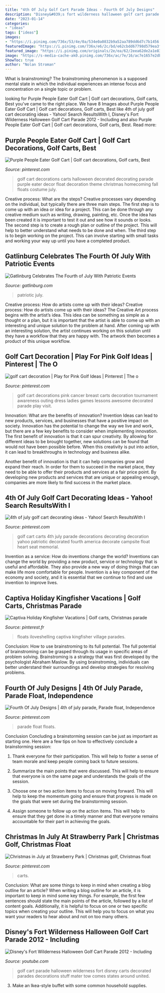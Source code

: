 ```yaml
---
title: "4th Of July Golf Cart Parade Ideas - Fourth Of July Designs"
description: "Disney&#039;s fort wilderness halloween golf cart parade 2012"
date: "2023-01-14"
categories:
- "ideas"
tags: ["ideas"]
images:
- "https://i.pinimg.com/736x/53/4e/0a/534e0a0832b9a52aa789dd6d7c7b1456.jpg"
featuredImage: "https://i.pinimg.com/736x/e6/2c/bd/e62cbdd67798d579ea3f03a70b5ae065.jpg"
featured_image: "https://i.pinimg.com/originals/2e/ea/62/2eea62de2a1e83fccb0421ebceabb578.jpg"
image: "https://s-media-cache-ak0.pinimg.com/736x/ac/7e/16/ac7e1657e2db80cea35203b61340e92d.jpg"
ShowToc: true
author: "Nolan Stroman"
---
```



What is brainstroming?
The brainstroming phenomenon is a supposed mental state in which the individual experiences an intense focus and concentration on a single topic or problem.

	

		
looking for Purple People Eater Golf Cart | Golf cart decorations, Golf carts, Best you've came to the right place. We have 8 Images about Purple People Eater Golf Cart | Golf cart decorations, Golf carts, Best like 4th of july golf cart decorating ideas - Yahoo! Search ResultsWith I, Disney&#039;s Fort Wilderness Halloween Golf Cart Parade 2012 - Including and also Purple People Eater Golf Cart | Golf cart decorations, Golf carts, Best. Read more:
		
    
## Purple People Eater Golf Cart | Golf Cart Decorations, Golf Carts, Best

<img loading=lazy src="https://i.pinimg.com/originals/2e/ea/62/2eea62de2a1e83fccb0421ebceabb578.jpg" onerror="this.onerror=null;this.src='https://tse4.mm.bing.net/th?id=OIP.b-zovQRNpOPqy3EWbJWL4QHaJ4&amp;pid=15.1';" alt="Purple People Eater Golf Cart | Golf cart decorations, Golf carts, Best">

_Source: pinterest.com_

>golf cart decorations carts halloween decorated decorating parade purple eater decor float decoration theme christmas homecoming fall floats costume july. 

	

Creative process: What are the steps?
Creative processes vary depending on the individual, but typically there are three main steps. The first step is to come up with an idea or idea for a project. This can be done through any creative medium such as writing, drawing, painting, etc. Once the idea has been created it is important to test it out and see how it sounds or looks. The second step is to create a rough plan or outline of the project. This will help to better understand what needs to be done and when. The third step is to begin working on the project. This can involve starting with small tasks and working your way up until you have a completed product.

    
## Gatlinburg Celebrates The Fourth Of July With Patriotic Events

<img loading=lazy src="https://assets.simpleviewinc.com/simpleview/image/upload/c_limit,h_1200,q_75,w_1200/v1/clients/gatlinburgtn/midnight_parade_c62ccc7d-cc1e-45ac-a13d-4c96988cc599.png" onerror="this.onerror=null;this.src='https://tse4.mm.bing.net/th?id=OIP.SRSEweIIQJ8wmRY9fQzymwHaE8&amp;pid=15.1';" alt="Gatlinburg Celebrates The Fourth of July With Patriotic Events">

_Source: gatlinburg.com_

>patriotic july. 

	

Creative process: How do artists come up with their ideas?
Creative process: How do artists come up with their ideas?
The Creative Art process begins with the artist’s idea. This idea can be something as simple as a thought or a plan, but it is important that the artist is able to come up with an interesting and unique solution to the problem at hand. After coming up with an interesting solution, the artist continues working on this solution until they have a workflow that they are happy with. The artwork then becomes a product of this unique workflow.

    
## Golf Cart Decoration | Play For Pink Golf Ideas | Pinterest | The O

<img loading=lazy src="https://s-media-cache-ak0.pinimg.com/736x/ac/7e/16/ac7e1657e2db80cea35203b61340e92d.jpg" onerror="this.onerror=null;this.src='https://tse1.mm.bing.net/th?id=OIP._64o4SmqzlO76dOt-DctVgHaFj&amp;pid=15.1';" alt="golf cart decoration | Play for Pink Golf Ideas | Pinterest | The o">

_Source: pinterest.com_

>golf cart decorations pink cancer breast carts decoration tournament awareness outing dress ladies games lessons awesome decorated parade play visit. 

	

Innovation: What are the benefits of innovation?
Invention Ideas can lead to new products, services, and businesses that have a positive impact on society. Innovation has the potential to change the way we live and work, but there are a few key benefits to consider when implementing innovation. 
The first benefit of innovation is that it can spur creativity. By allowing for different ideas to be brought together, new solutions can be found that would not have been possible before. When this creativity is put into action, it can lead to breakthroughs in technology and business alike. 

Another benefit of innovation is that it can help companies grow and expand their reach. In order for them to succeed in the market place, they need to be able to offer their products and services at a fair price point. By developing new products and services that are unique or appealing enough, companies are more likely to find success in the market place.

    
## 4th Of July Golf Cart Decorating Ideas - Yahoo! Search ResultsWith I

<img loading=lazy src="https://s-media-cache-ak0.pinimg.com/564x/3e/84/4f/3e844f19333da28a1d6ab7aa61cc756a.jpg" onerror="this.onerror=null;this.src='https://tse4.mm.bing.net/th?id=OIP.Zy15nDtD9kU0W-NlZ9AqiQHaJ3&amp;pid=15.1';" alt="4th of july golf cart decorating ideas - Yahoo! Search ResultsWith I">

_Source: pinterest.com_

>golf cart carts 4th july parade decorations decorating decoration yahoo patriotic decorated fourth america decorate campsite float heart seat memorial. 

	

Invention as a service: How do inventions change the world?
Inventions can change the world by providing a new product, service or technology that is useful and affordable. They also provide a new way of doing things that can make life more comfortable for people. Invention is a key component of the economy and society, and it is essential that we continue to find and use invention to improve lives.

    
## Captiva Holiday Kingfisher Vacations | Golf Carts, Christmas Parade

<img loading=lazy src="https://i.pinimg.com/736x/e6/2c/bd/e62cbdd67798d579ea3f03a70b5ae065.jpg" onerror="this.onerror=null;this.src='https://tse4.mm.bing.net/th?id=OIP.cZNftnQswiRW6bWpJUj38AHaJ4&amp;pid=15.1';" alt="Captiva Holiday Kingfisher Vacations | Golf carts, Christmas parade">

_Source: pinterest.fr_

>floats iloveshelling captiva kingfisher village parades. 

	

Conclusion: How to use brainstroming to its full potential.
The full potential of brainstroming can be grasped through its usage in specific areas of problem solving. Brainstroming is a strategy that was first developed by the psychologist Abraham Maslow. By using brainstroming, individuals can better understand their surroundings and develop strategies for resolving problems.

    
## Fourth Of July Designs | 4th Of July Parade, Parade Float, Independence

<img loading=lazy src="https://i.pinimg.com/originals/9b/be/1b/9bbe1bab0c3aeefedaec84b1a50af1cc.jpg" onerror="this.onerror=null;this.src='https://tse1.mm.bing.net/th?id=OIP.OThMrn69-pKJmd1CGO586QHaE8&amp;pid=15.1';" alt="Fourth Of July Designs | 4th of july parade, Parade float, Independence">

_Source: pinterest.com_

>parade float floats. 

	

Conclusion
Concluding a brainstorming session can be just as important as starting one. Here are a few tips on how to effectively conclude a brainstorming session:
1. Thank everyone for their participation. This will help to foster a sense of team morale and keep people coming back to future sessions.

2. Summarize the main points that were discussed. This will help to ensure that everyone is on the same page and understands the goals of the session.

3. Choose one or two action items to focus on moving forward. This will help to keep the momentum going and ensure that progress is made on the goals that were set during the brainstorming session.

4. Assign someone to follow up on the action items. This will help to ensure that they get done in a timely manner and that everyone remains accountable for their part in achieving the goals.

    
## Christmas In July At Strawberry Park | Christmas Golf, Christmas Float

<img loading=lazy src="https://i.pinimg.com/736x/53/4e/0a/534e0a0832b9a52aa789dd6d7c7b1456.jpg" onerror="this.onerror=null;this.src='https://tse2.mm.bing.net/th?id=OIP.lE5bAj0AarQSNq2ketnh_AHaJ3&amp;pid=15.1';" alt="Christmas in July at Strawberry Park | Christmas golf, Christmas float">

_Source: pinterest.com_

>carts. 

	

Conclusion: What are some things to keep in mind when creating a blog outline for an article?
When writing a blog outline for an article, it is important to keep in mind some key things. For example, the first few sentences should state the main points of the article, followed by a list of content goals. Additionally, it is helpful to focus on one or two specific topics when creating your outline. This will help you to focus on what you want your readers to hear about and not on too many others.

    
## Disney&#039;s Fort Wilderness Halloween Golf Cart Parade 2012 - Including

<img loading=lazy src="http://i.ytimg.com/vi/l9SkOLJPiPs/maxresdefault.jpg" onerror="this.onerror=null;this.src='https://tse3.mm.bing.net/th?id=OIP.4qiw4f73MXiAuEVebCYrTwHaEK&amp;pid=15.1';" alt="Disney&#039;s Fort Wilderness Halloween Golf Cart Parade 2012 - Including">

_Source: youtube.com_

>golf cart parade halloween wilderness fort disney carts decorated parades decorations stuff mater tow comes states around united. 

	

3. Make an Ikea-style buffet with some common household supplies.

